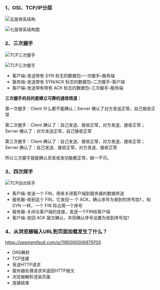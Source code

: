 ### 1、OSI、TCP/IP分层

![五层体系结构](file:///private/var/folders/tg/rtw7cr752h32xgzwjc6_qmz40000gn/T/WizNote/0112d86e-76e0-435a-9760-2283deb696a9/index_files/e579ff52-659c-4e22-9d26-cbd9e55e4ff4.png)

![七层体系结构图](file:///private/var/folders/tg/rtw7cr752h32xgzwjc6_qmz40000gn/T/WizNote/0112d86e-76e0-435a-9760-2283deb696a9/index_files/1e06009a-8317-492a-aa5f-8df6ab8d6983.gif)

### 2、三次握手

![TCP三次握手](file:///private/var/folders/tg/rtw7cr752h32xgzwjc6_qmz40000gn/T/WizNote/0112d86e-76e0-435a-9760-2283deb696a9/index_files/89894bbc-631a-4655-bdfe-626655c74ca2.png)

![TCP三次握手](file:///private/var/folders/tg/rtw7cr752h32xgzwjc6_qmz40000gn/T/WizNote/0112d86e-76e0-435a-9760-2283deb696a9/index_files/d444d968-2bbf-47b5-83f3-49b6d3fe640a.jpg)

- 客户端–发送带有 SYN 标志的数据包–一次握手–服务端
- 服务端–发送带有 SYN/ACK 标志的数据包–二次握手–客户端
- 客户端–发送带有带有 ACK 标志的数据包–三次握手–服务端

**三次握手的目的是建立可靠的通信信道：**

第一次握手：Client 什么都不能确认；Server 确认了对方发送正常，自己接收正常

第二次握手：Client 确认了：自己发送、接收正常，对方发送、接收正常；Server 确认了：对方发送正常，自己接收正常

第三次握手：Client 确认了：自己发送、接收正常，对方发送、接收正常；Server 确认了：自己发送、接收正常，对方发送、接收正常

所以三次握手就能确认双发收发功能都正常，缺一不可。

### 3、四次挥手

![TCP四次挥手](file:///private/var/folders/tg/rtw7cr752h32xgzwjc6_qmz40000gn/T/WizNote/0112d86e-76e0-435a-9760-2283deb696a9/index_files/4bfad196-dfa6-4053-aeed-fb56295c78e6.jpg)

- 客户端-发送一个 FIN，用来关闭客户端到服务器的数据传送
- 服务器-收到这个 FIN，它发回一 个 ACK，确认序号为收到的序号加1 。和 SYN 一样，一个 FIN 将占用一个序号
- 服务器-关闭与客户端的连接，发送一个FIN给客户端
- 客户端-发回 ACK 报文确认，并将确认序号设置为收到序号加1

### 4、从浏览器输入URL到页面加载发生了什么？

https://segmentfault.com/a/1190000006879700

- DNS解析
- TCP连接
- 发送HTTP请求
- 服务器处理请求并返回HTTP报文
- 浏览器解析渲染页面
- 连接结束